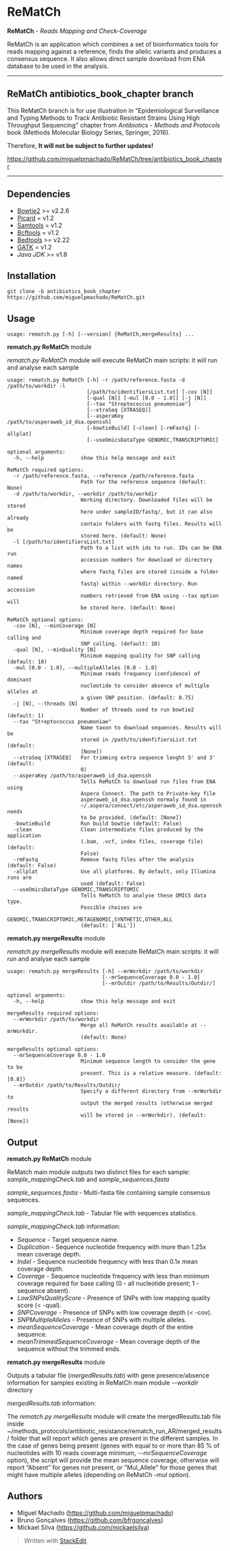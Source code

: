 ReMatCh
=======
**ReMatCh** - *Reads Mapping and Check-Coverage*

ReMatCh is an application which combines a set of bioinformatics tools for reads mapping against a reference, finds the allelic variants and produces a consensus sequence. It also allows direct sample download from ENA database to be used in the analysis.

----------

ReMatCh **antibiotics_book_chapter** branch
-------------------------------------------

This ReMatCh branch is for use illustration in "Epidemiological Surveillance and Typing Methods to Track Antibiotic Resistant Strains Using High Throughput Sequencing" chapter from *Antibiotics - Methods and Protocols* book (Methods Molecular Biology Series, Springer, 2016).

Therefore, **It will not be subject to further updates!**

<https://github.com/miguelpmachado/ReMatCh/tree/antibiotics_book_chapter>

----------


Dependencies
------------
 - [Bowtie2](http://bowtie-bio.sourceforge.net/bowtie2/index.shtml) >= v2.2.6
 - [Picard](http://broadinstitute.github.io/picard/) = v1.2
 - [Samtools](http://www.htslib.org/) = v1.2
 - [Bcftools](http://www.htslib.org/) = v1.2
 - [Bedtools](http://bedtools.readthedocs.io/en/latest/) >= v2.22
 - [GATK](https://software.broadinstitute.org/gatk/) = v1.2
 - *Java JDK* >= v1.8


Installation
------------
    git clone -b antibiotics_book_chapter https://github.com/miguelpmachado/ReMatCh.git


Usage
-----
    usage: rematch.py [-h] [--version] {ReMatCh,mergeResults} ...


**rematch.py ReMatCh** module

*rematch.py ReMatCh* module will execute ReMatCh main scripts: it will run and analyse each sample


    usage: rematch.py ReMatCh [-h] -r /path/reference.fasta -d /path/to/workdir -l
                              [/path/to/identifiersList.txt] [-cov [N]]
                              [-qual [N]] [-mul [0.0 - 1.0]] [-j [N]]
                              [--tax "Streptococcus pneumoniae"]
                              [--xtraSeq [XTRASEQ]]
                              [--asperaKey /path/to/asperaweb_id_dsa.openssh]
                              [-bowtieBuild] [-clean] [-rmFastq] [-allplat]
                              [--useOmicsDataType GENOMIC,TRANSCRIPTOMIC]

    optional arguments:
      -h, --help            show this help message and exit

    ReMatCh required options:
      -r /path/reference.fasta, --reference /path/reference.fasta
                            Path for the reference sequence (default: None)
      -d /path/to/workdir, --workdir /path/to/workdir
                            Working directory. Downloaded files will be stored
                            here under sampleID/fastq/, but it can also already
                            contain folders with fastq files. Results will be
                            stored here. (default: None)
      -l [/path/to/identifiersList.txt]
                            Path to a list with ids to run. IDs can be ENA run
                            accession numbers for download or directory names
                            where fastq files are stored (inside a folder named
                            fastq) within --workdir directory. Run accession
                            numbers retrieved from ENA using --tax option will
                            be stored here. (default: None)

    ReMatCh optional options:
      -cov [N], --minCoverage [N]
                            Minimum coverage depth required for base calling and
                            SNP calling. (default: 10)
      -qual [N], --minQuality [N]
                            Minimum mapping quality for SNP calling (default: 10)
      -mul [0.0 - 1.0], --multipleAlleles [0.0 - 1.0]
                            Minimum reads frequency (confidence) of dominant
                            nucleotide to consider absence of multiple alleles at
                            a given SNP position. (default: 0.75)
      -j [N], --threads [N]
                            Number of threads used to run bowtie2 (default: 1)
      --tax "Streptococcus pneumoniae"
                            Name taxon to download sequences. Results will be
                            stored in /path/to/idenfifiersList.txt (default:
                            [None])
      --xtraSeq [XTRASEQ]   For trimming extra sequence lenght 5' and 3' (default:
                            0)
      --asperaKey /path/to/asperaweb_id_dsa.openssh
                            Tells ReMatCh to download run files from ENA using
                            Aspera Connect. The path to Private-key file
                            asperaweb_id_dsa.openssh normaly found in
                            ~/.aspera/connect/etc/asperaweb_id_dsa.openssh needs
                            to be provided. (default: [None])
      -bowtieBuild          Run build bowtie (default: False)
      -clean                Clean intermediate files produced by the application
                            (.bam, .vcf, index files, coverage file) (default:
                            False)
      -rmFastq              Remove fastq files after the analysis (default: False)
      -allplat              Use all platforms. By default, only Illumina runs are
                            used (default: False)
      --useOmicsDataType GENOMIC,TRANSCRIPTOMIC
                            Tells ReMatCh to analyse these OMICS data type.
                            Possible choises are
                            GENOMIC,TRANSCRIPTOMIC,METAGENOMIC,SYNTHETIC,OTHER,ALL
                            (default: ['ALL'])


**rematch.py mergeResults** module

*rematch.py mergeResults* module will execute ReMatCh main scripts: it will run and analyse each sample


    usage: rematch.py mergeResults [-h] --mrWorkdir /path/to/workdir
                                   [--mrSequenceCoverage 0.0 - 1.0]
                                   [--mrOutdir /path/to/Results/Outdir/]

    optional arguments:
      -h, --help            show this help message and exit

    mergeResults required options:
      --mrWorkdir /path/to/workdir
                            Merge all ReMatCh results available at --mrWorkdir.
                            (default: None)

    mergeResults optional options:
      --mrSequenceCoverage 0.0 - 1.0
                            Minimum sequence length to consider the gene to be
                            present. This is a relative measure. (default: [0.8])
      --mrOutdir /path/to/Results/Outdir/
                            Specify a different directory from --mrWorkdir to
                            output the merged results (otherwise merged results
                            will be stored in --mrWorkdir). (default: [None])


Output
------


**rematch.py ReMatCh** module

ReMatch main module outputs two distinct files for each sample: *sample_mappingCheck.tab* and *sample_sequences.fasta*


*sample_sequences.fasta* - Multi-fasta file containing sample consensus sequences.

*sample_mappingCheck.tab* - Tabular file with sequences statistics.


*sample_mappingCheck.tab* information:

 - *Sequence* - Target sequence name.
 - *Duplication* - Sequence nucleotide frequency with more than 1.25x mean coverage depth.
 - *Indel* - Sequence nucleotide frequency with less than 0.1x mean coverage depth.
 - *Coverage* - Sequence nucleotide frequency with less than minimum coverage required for base calling (0 - all nucleotide present; 1 -  sequence absent).
 - *LowSNPsQualityScore* - Presence of SNPs with low mapping quality score (< -qual).
 - *SNPCoverage* - Presence of SNPs with low coverage depth (< -cov).
 - *SNPMultipleAlleles* - Presence of SNPs with multiple alleles.
 - *meanSequenceCoverage* - Mean coverage depth of the entire sequence.
 - *meanTrimmedSequenceCoverage* - Mean coverage depth of the sequence without the trimmed ends.


**rematch.py mergeResults** module

Outputs a tabular file (*mergedResults.tab*) with gene presence/absence information for samples existing in ReMatCh main module *--workdir* directory


*mergedResults.tab* information:

The *rematch.py mergeResults* module will create the mergedResults.tab file inside ​~/methods_protocols/antibiotic_resistance/rematch_run_AR/merged_results/ folder that will report which genes are present in the different samples. In the case of genes being present (genes with equal to or more than 85 % of nucleotides with 10 reads coverage minimum, *--mrSequenceCoverage* option), the script will provide the mean sequence coverage, otherwise will report “Absent” for genes not present, or "Mul_Allele" for those genes that might have multiple alleles (depending on ReMatCh *-mul* option).


Authors
-------

 - Miguel Machado (https://github.com/miguelpmachado)
 - Bruno Gonçalves (https://github.com/bfrgoncalves)
 - Mickael Silva (https://github.com/mickaelsilva)

> Written with [StackEdit](https://stackedit.io/).
